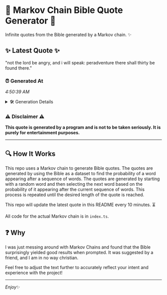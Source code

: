 # 📖 Markov Chain Bible Quote Generator 📖

Infinite quotes from the Bible generated by a Markov chain. ✨

## ✨ Latest Quote ✨
"not the lord be angry, and i will speak: peradventure there shall thirty be found there."

### ⏰ Generated At
*4:50:39 AM*

<details>
    <summary>🛠️ Generation Details</summary>
    <p>
        <strong>🌱 Seed:</strong> not<br>
        <strong>🔄 Iterations:</strong> 15<br>
        <strong>📜 Context History:</strong><br>[ not ]: the<br>[ not, the ]: lord<br>[ not, the, lord ]: be<br>[ not, the, lord, be ]: angry,<br>[ not, the, lord, be, angry, ]: and<br>[ not, the, lord, be, angry,, and ]: i<br>[ the, lord, be, angry,, and, i ]: will<br>[ lord, be, angry,, and, i, will ]: speak:<br>[ be, angry,, and, i, will, speak: ]: peradventure<br>[ angry,, and, i, will, speak:, peradventure ]: there<br>[ and, i, will, speak:, peradventure, there ]: shall<br>[ i, will, speak:, peradventure, there, shall ]: thirty<br>[ will, speak:, peradventure, there, shall, thirty ]: be<br>[ speak:, peradventure, there, shall, thirty, be ]: found<br>[ peradventure, there, shall, thirty, be, found ]: there.<br>
    </p>
</details>

### ⚠️ Disclaimer ⚠️
**This quote is generated by a program and is not to be taken seriously. It is purely for entertainment purposes.**

---

## 🔍 How It Works

This repo uses a Markov chain to generate Bible quotes. The quotes are generated by using the Bible as a dataset to find the probability of a word appearing after a sequence of words. The quotes are generated by starting with a random word and then selecting the next word based on the probability of it appearing after the current sequence of words. This process is repeated until the desired length of the quote is reached.

This repo will update the latest quote in this README every 10 minutes. ⏳

All code for the actual Markov chain is in `index.ts`.

## ❓ Why

I was just messing around with Markov Chains and found that the Bible surprisingly yielded good results when prompted. 
It was suggested by a friend, and I am in no way christian.

Feel free to adjust the text further to accurately reflect your intent and experience with the project!

---

*Enjoy*✨
